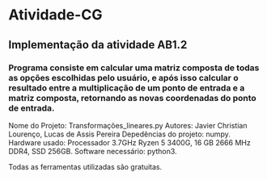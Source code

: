 # Atividade-CG

## Implementação da atividade AB1.2

### Programa consiste em calcular uma matriz composta de todas as opções escolhidas pelo usuário, e após isso calcular o resultado entre a multiplicação de um ponto de entrada e a matriz composta, retornando as novas coordenadas do ponto de entrada.

Nome do Projeto: Transformações_lineares.py
Autores: Javier Christian Lourenço, Lucas de Assis Pereira
Depedências do projeto: numpy.
Hardware usado: Processador 3.7GHz Ryzen 5 3400G, 16 GB 2666 MHz DDR4, SSD 256GB.
Software necessário: python3.

Todas as ferramentas utilizadas são gratuitas.
